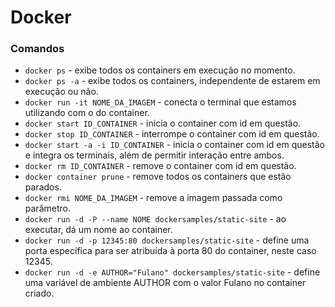 # Docker

### Comandos

- `docker ps` - exibe todos os containers em execução no momento.
- `docker ps -a` - exibe todos os containers, independente de estarem em execução ou não.
- `docker run -it NOME_DA_IMAGEM` - conecta o terminal que estamos utilizando com o do container.
- `docker start ID_CONTAINER` - inicia o container com id em questão.
- `docker stop ID_CONTAINER` - interrompe o container com id em questão.
- `docker start -a -i ID_CONTAINER` - inicia o container com id em questão e integra os terminais, além de permitir interação entre ambos.
- `docker rm ID_CONTAINER` - remove o container com id em questão.
- `docker container prune` - remove todos os containers que estão parados.
- `docker rmi NOME_DA_IMAGEM` - remove a imagem passada como parâmetro.
- `docker run -d -P --name NOME dockersamples/static-site` - ao executar, dá um nome ao container.
- `docker run -d -p 12345:80 dockersamples/static-site` - define uma porta específica para ser atribuída à porta 80 do container, neste caso 12345.
- `docker run -d -e AUTHOR="Fulano" dockersamples/static-site` - define uma variável de ambiente AUTHOR com o valor Fulano no container criado.
